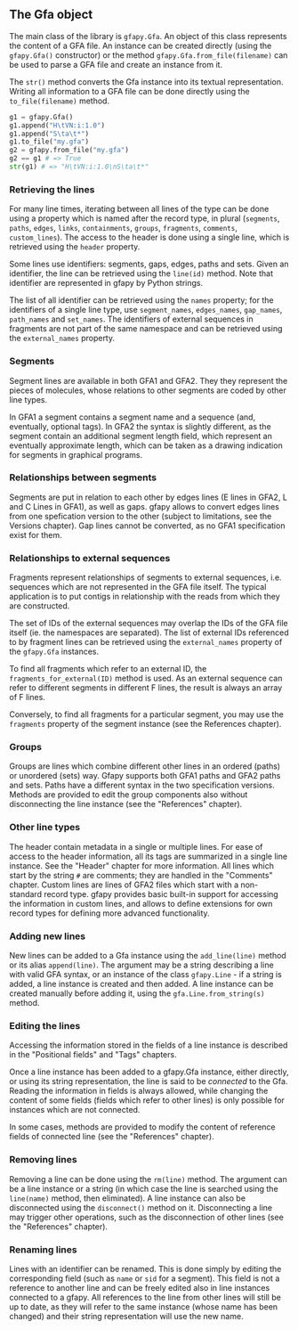 ## The Gfa object

The main class of the library is ```gfapy.Gfa```. An object of this class
represents the content of a GFA file.
An instance can be created directly (using the ```gfapy.Gfa()``` constructor)
or the method ```gfapy.Gfa.from_file(filename)``` can be used to parse a
GFA file and create an instance from it.

The ```str()``` method converts the Gfa instance into its textual
representation. Writing all information to a GFA file can be done directly
using the ```to_file(filename)``` method.

```python
g1 = gfapy.Gfa()
g1.append("H\tVN:i:1.0")
g1.append("S\ta\t*")
g1.to_file("my.gfa")
g2 = gfapy.from_file("my.gfa")
g2 == g1 # => True
str(g1) # => "H\tVN:i:1.0\nS\ta\t*"
```

### Retrieving the lines

For many line times, iterating between all lines of the type can be done
using a property which is named after the record type, in plural
(```segments```, ```paths```, ```edges```, ```links```, ```containments```,
```groups```, ```fragments```, ```comments```, ```custom_lines```).
The access to the header is done using a single line, which is retrieved using
the ```header``` property.

Some lines use identifiers: segments, gaps, edges, paths and sets. Given an
identifier, the line can be retrieved using the ```line(id)```
method. Note that identifier are represented in gfapy by Python strings.

The list of all identifier can be retrieved using the ```names``` property;
for the identifiers of a single line type, use ```segment_names```,
 ```edges_names```, ```gap_names```, ```path_names``` and ```set_names```.
The identifiers of external sequences in fragments are not part of the
same namespace and can be retrieved using the ```external_names``` property.

### Segments

Segment lines are available in both GFA1 and GFA2. They
they represent the pieces of molecules, whose relations to other
segments are coded by other line types.

In GFA1 a segment contains a segment name and a sequence (and, eventually,
optional tags). In GFA2 the syntax is slightly different,
as the segment contain an additional segment length field, which
represent an eventually approximate length, which can be taken as a
drawing indication for segments in graphical programs.

### Relationships between segments

Segments are put in relation to each other by edges lines (E lines in GFA2,
L and C Lines in GFA1), as well as gaps. gfapy allows to convert edges
lines from one spefication version to the other (subject to limitations,
see the Versions chapter). Gap lines cannot be converted, as no GFA1
specification exist for them.

### Relationships to external sequences

Fragments represent relationships of segments to external sequences,
i.e. sequences which are not represented in the GFA file itself.
The typical application is to put contigs in relationship with the
reads from which they are constructed.

The set of IDs of the external sequences may overlap the IDs of the
GFA file itself (ie. the namespaces are separated). The list of
external IDs referenced to by fragment lines can be retrieved
using the ```external_names``` property of the
```gfapy.Gfa``` instances.

To find all fragments which refer to an external ID,
the ```fragments_for_external(ID)``` method is used. As an external sequence
can refer to different segments in different F lines, the result is always
an array of F lines.

Conversely, to find all fragments for a particular segment, you may use the
```fragments``` property of the segment instance (see the References chapter).

### Groups

Groups are lines which combine different other lines in an ordered (paths)
or unordered (sets) way. Gfapy supports both GFA1 paths and GFA2 paths and sets.
Paths have a different syntax in the two specification versions.
Methods are provided to edit the group components also without disconnecting
the line instance (see the "References" chapter).

### Other line types

The header contain metadata in a single or multiple lines. For ease of access
to the header information, all its tags are summarized in a single line
instance. See the "Header" chapter for more information.
All lines which start by the string ```#``` are comments; they are
handled in the "Comments" chapter.
Custom lines are lines of GFA2 files which start with a non-standard
record type. gfapy provides basic built-in support for accessing the information
in custom lines, and allows to define extensions for own record types for
defining more advanced functionality.

### Adding new lines

New lines can be added to a Gfa instance using the ```add_line(line)``` method
or its alias ```append(line)```. The argument may be a string describing a line
with valid GFA syntax, or an instance of the class ```gfapy.Line``` -
if a string is added, a line instance is created and then added.
A line instance can be created manually before adding it, using
the ```gfa.Line.from_string(s)``` method.

### Editing the lines

Accessing the information stored in the fields of a line instance
is described in the "Positional fields" and "Tags"
chapters.

Once a line instance has been added to a gfapy.Gfa instance, either directly, or using its
string representation, the line is said to be _connected_ to the Gfa.
Reading the information in fields is always allowed, while changing the content
of some fields (fields which refer to other lines) is only possible for
instances which are not connected.

In some cases, methods are provided
to modify the content of reference fields of connected line
(see the "References" chapter).

### Removing lines

Removing a line can be done using the ```rm(line)``` method. The argument
can be a line instance or a string (in which case the line is searched
using the ```line(name)``` method, then eliminated).
A line instance can also be disconnected using the ```disconnect()``` method
on it. Disconnecting a line may trigger other operations, such as the
disconnection of other lines (see the "References" chapter).

### Renaming lines

Lines with an identifier can be renamed. This is done simply by editing the
corresponding field (such as ```name``` or ```sid``` for a segment).
This field is not a reference
to another line and can be freely edited also in line instances connected
to a gfapy. All references to the line from other lines will still be up to
date, as they will refer to the same instance (whose name has been changed)
and their string representation will use the new name.
